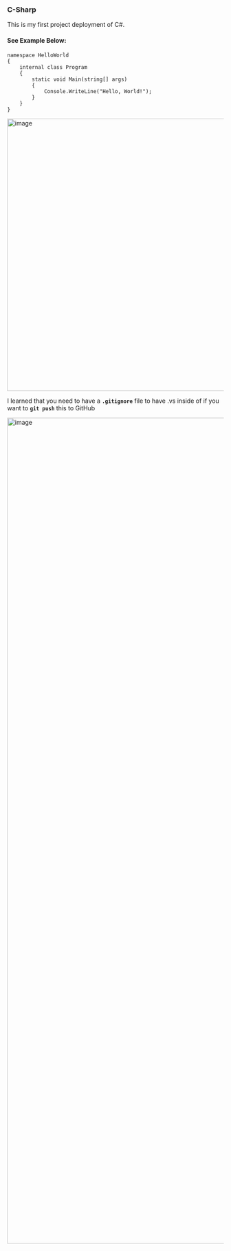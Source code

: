 ### C-Sharp

This is my first project deployment of C#. 

#### See Example Below: 

```
namespace HelloWorld
{
    internal class Program
    {
        static void Main(string[] args)
        {
            Console.WriteLine("Hello, World!");
        }
    }
}
```

<img width="632" alt="image" src="https://github.com/user-attachments/assets/90187153-22e1-423e-af05-5a13c5bf5760" />

I learned that you need to have a **`.gitignore`** file to have .vs inside of if you want to **`git push`** this to GitHub

<img width="1916" alt="image" src="https://github.com/user-attachments/assets/9aff1ee7-cc51-4352-a33c-6457ccecb0d0" />

